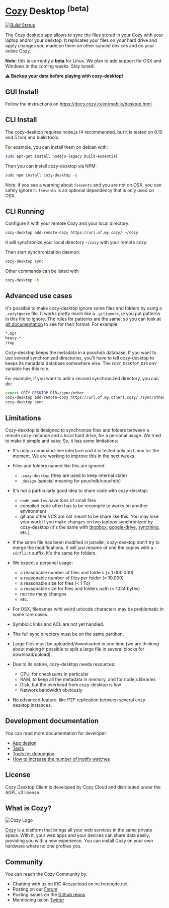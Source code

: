 [Cozy][0] Desktop <sup>(beta)</sup>
====================================

[![Build Status][1]][2]


The Cozy desktop app allows to sync the files stored in your Cozy with your
laptop and/or your desktop. It replicates your files on your hard drive and
apply changes you made on them on other synced devices and on your online Cozy.

**Note**: this is currently a **beta** for Linux. We plan to add support for
OSX and Windows in the coming weeks. Stay tuned!

:warning: **Backup your data before playing with cozy-desktop!**


GUI Install
-----------

Follow the instructions on https://docs.cozy.io/en/mobile/desktop.html


CLI Install
-----------

The cozy-desktop requires node.js (4 recommended, but it is tested on 0.10 and
5 too) and build tools.

For example, you can install them on debian with:

```bash
sudo apt-get install nodejs-legacy build-essential
```

Then you can install cozy-desktop via NPM:

```bash
sudo npm install cozy-desktop -g
```

Note: if you see a warning about `fsevents` and you are not on OSX, you can
safely ignore it. `fsevents` is an optional dependency that is only used on
OSX.


CLI Running
-----------

Configure it with your remote Cozy and your local directory:

```bash
cozy-desktop add-remote-cozy https://url.of.my.cozy/ ~/cozy
```

It will synchronize your local directory `~/cozy` with your remote cozy.

Then start synchronization daemon:

```bash
cozy-desktop sync
```

Other commands can be listed with

```bash
cozy-desktop -h
```


Advanced use cases
------------------

It's possible to make cozy-desktop ignore some files and folders by using a
`.cozyignore` file. It works pretty much like a `.gitignore`, ie you put
patterns in this file to ignore. The rules for patterns are the same, so you
can look at
[git documentation](https://git-scm.com/docs/gitignore/#_pattern_format) to
see for their format. For example:

```bash
*.mp4
heavy-*
/tmp
```

Cozy-desktop keeps the metadata in a pouchdb database. If you want to use
several synchronized directories, you'll have to tell cozy-desktop to keeps
its metadata database somewhere else. The `COZY_DESKTOP_DIR` env variable has
this role.

For example, if you want to add a second synchronized directory, you can do:

```bash
export COZY_DESKTOP_DIR=/sync/other
cozy-desktop add-remote-cozy https://url.of.my.others.cozy/ /sync/other
cozy-desktop sync
```


Limitations
-----------

Cozy-desktop is designed to synchronize files and folders between a remote
cozy instance and a local hard drive, for a personal usage. We tried to make
it simple and easy. So, it has some limitations:

- It's only a command-line interface and it is tested only on Linux for the
  moment. We are working to improve this in the next weeks.

- Files and folders named like this are ignored:
  - `.cozy-desktop` (they are used to keep internal state)
  - `_design` (special meaning for pouchdb/couchdb)

- It's not a particularly good idea to share code with cozy-desktop:
  - `node_modules` have tons of small files
  - compiled code often has to be recompile to works on another environment
  - git and other VCS are not meant to be share like this. You may lose your
    work if you make changes on two laptops synchronized by cozy-desktop (it's
    the same with [dropbox][4], [google-drive][5], [syncthing][6], etc.)

- If the same file has been modified in parallel, cozy-desktop don't try to
  merge the modifications. It will just rename of one the copies with a
  `-conflict` suffix. It's the same for folders.

- We expect a personal usage:
  - a reasonable number of files and folders (< 1.000.000)
  - a reasonable number of files per folder (< 10.000)
  - a reasonable size for files (< 1 To)
  - a reasonable size for files and folders path (< 1024 bytes)
  - not too many changes
  - etc.

- For OSX, filenames with weird unicode characters may be problematic in some
  rare cases.

- Symbolic links and ACL are not yet handled.

- The full sync directory must be on the same partition.

- Large files must be uploaded/downloaded in one time (we are thinking about
  making it possible to split a large file in several blocks for
  download/upload).

- Due to its nature, cozy-desktop needs resources:
  - CPU, for checksums in particular
  - RAM, to keep all the metadata in memory, and for nodejs libraries
  - Disk, but the overhead from cozy-desktop is low
  - Network bandwidth obviously

- No advanced feature, like P2P replication between several cozy-desktop
  instances.


Development documentation
-------------------------

You can read more documentation for developer:

 - [App design][12]
 - [Tests][14]
 - [Tools for debugging][11]
 - [How to increase the number of inotify watches][13]


## License

Cozy Desktop Client is developed by Cozy Cloud and distributed under the AGPL
v3 license.


## What is Cozy?

![Cozy Logo][7]

[Cozy][0] is a platform that brings all your web services in the same private
space.  With it, your web apps and your devices can share data easily,
providing you with a new experience. You can install Cozy on your own hardware
where no one profiles you.


## Community

You can reach the Cozy Community by:

* Chatting with us on IRC #cozycloud on irc.freenode.net
* Posting on our [Forum][8]
* Posting issues on the [Github repos][9]
* Mentioning us on [Twitter][10]

[0]:  https://cozy.io
[1]:  https://travis-ci.org/cozy-labs/cozy-desktop.png
[2]:  https://travis-ci.org/cozy-labs/cozy-desktop
[4]:  https://github.com/anishathalye/git-remote-dropbox#faq
[5]:  https://stackoverflow.com/questions/31984751/google-drive-can-corrupt-repositories-in-github-desktop
[6]:  https://forum.syncthing.net/t/is-putting-a-git-workspace-in-a-synced-folder-really-a-good-idea/1774
[7]:  https://raw.github.com/cozy/cozy-setup/gh-pages/assets/images/happycloud.png
[8]:  https://forum.cozy.io
[9]:  https://github.com/cozy/
[10]: https://twitter.com/mycozycloud
[11]: doc/debug.md
[12]: doc/design.md
[13]: doc/inotify.md
[14]: doc/test.md
